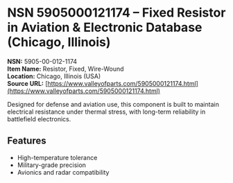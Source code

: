 # NSN 5905000121174 – Fixed Resistor in Aviation & Electronic Database (Chicago, Illinois)

**NSN:** 5905-00-012-1174  
**Item Name:** Resistor, Fixed, Wire-Wound  
**Location:** Chicago, Illinois (USA)  
**Source URL:** [https://www.valleyofparts.com/5905000121174.html](https://www.valleyofparts.com/5905000121174.html)

Designed for defense and aviation use, this component is built to maintain electrical resistance under thermal stress, with long-term reliability in battlefield electronics.

## Features
- High-temperature tolerance
- Military-grade precision
- Avionics and radar compatibility
